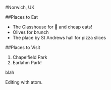 #Norwich, UK

##Places to Eat
- The Glasshouse for :beers: and cheap eats!
- Olives for brunch
- The place by St Andrews hall for pizza slices

##Places to Visit
1. Chapelfield Park
1. Earlahm Park!

blah

Editing with atom. 

